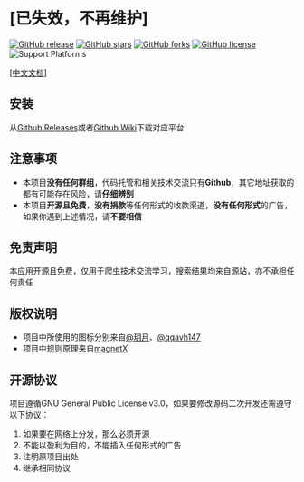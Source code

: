 # [已失效，不再维护]

[![GitHub release](https://img.shields.io/github/release/xiandanin/magnetW)](https://github.com/xiandanin/magnetW/releases)
[![GitHub stars](https://img.shields.io/github/stars/xiandanin/magnetW)](https://github.com/xiandanin/magnetW/stars)
[![GitHub forks](https://img.shields.io/github/forks/xiandanin/magnetW)](https://github.com/xiandanin/magnetW/forks)
[![GitHub license](https://img.shields.io/github/license/xiandanin/magnetW)](https://github.com/xiandanin/magnetW/blob/master/LICENSE)
![Support Platforms](https://camo.githubusercontent.com/a50c47295f350646d08f2e1ccd797ceca3840e52/68747470733a2f2f696d672e736869656c64732e696f2f62616467652f706c6174666f726d2d6d61634f5325323025374325323057696e646f77732532302537432532304c696e75782d6c69676874677265792e737667)
 
[[中文文档]](https://github.com/xiandanin/magnetW/wiki)</font>

## 安装
从[Github Releases](https://github.com/xiandanin/magnetW/releases)或者[Github Wiki](https://github.com/xiandanin/magnetW/wiki)下载对应平台

## 注意事项
* 本项目**没有任何群组**，代码托管和相关技术交流只有**Github**，其它地址获取的都有可能存在风险，请**仔细辨别**
* 本项目**开源且免费**，**没有捐款**等任何形式的收款渠道，**没有任何形式**的广告，如果你遇到上述情况，请**不要相信**

## 免责声明
本应用开源且免费，仅用于爬虫技术交流学习，搜索结果均来自源站，亦不承担任何责任

## 版权说明
* 项目中所使用的图标分别来自[@玥月](https://www.iconfont.cn/user/detail?uid=8898)、[@qqavh147](https://www.iconfont.cn/user/detail?uid=158352)
* 项目中规则原理来自[magnetX](https://github.com/youusername/magnetX)

## 开源协议
项目遵循GNU General Public License v3.0，如果要修改源码二次开发还需遵守以下协议：

1. 如果要在网络上分发，那么必须开源
2. 不能以盈利为目的，不能插入任何形式的广告
3. 注明原项目出处
4. 继承相同协议
